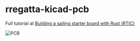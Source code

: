 # rregatta-kicad-pcb

Full tutorial at [Building a sailing starter board with Rust (RTIC)](https://gill.net.in/posts/stm32-pcb-sailing-and-rust/)

![PCB](/rregatta-kicad-pcb/assets/render.jpg?raw=true "PCB render")
